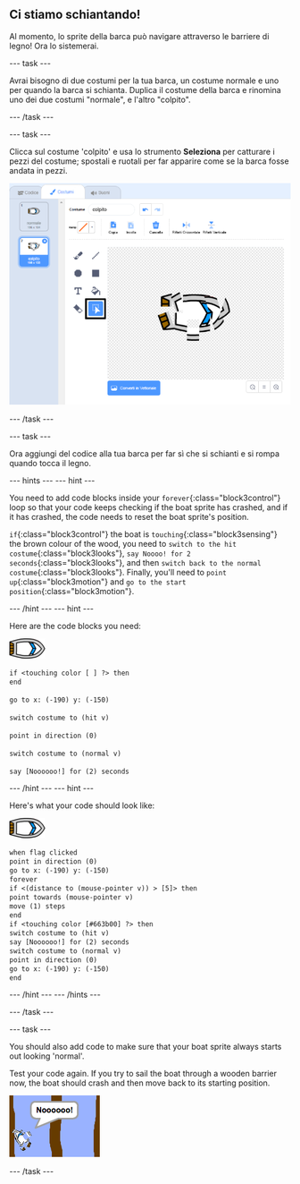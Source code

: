 ## Ci stiamo schiantando!

Al momento, lo sprite della barca può navigare attraverso le barriere di legno! Ora lo sistemerai.

\--- task \---

Avrai bisogno di due costumi per la tua barca, un costume normale e uno per quando la barca si schianta. Duplica il costume della barca e rinomina uno dei due costumi "normale", e l'altro "colpito".

\--- /task \---

\--- task \---

Clicca sul costume 'colpito' e usa lo strumento **Seleziona** per catturare i pezzi del costume; spostali e ruotali per far apparire come se la barca fosse andata in pezzi.

![schermata](images/boat-hit-costume-annotated.png)

\--- /task \---

\--- task \---

Ora aggiungi del codice alla tua barca per far sì che si schianti e si rompa quando tocca il legno.

\--- hints \--- \--- hint \---

You need to add code blocks inside your `forever`{:class="block3control"} loop so that your code keeps checking if the boat sprite has crashed, and if it has crashed, the code needs to reset the boat sprite's position.

`if`{:class="block3control"} the boat is `touching`{:class="block3sensing"} the brown colour of the wood, you need to `switch to the hit costume`{:class="block3looks"}, `say Noooo! for 2 seconds`{:class="block3looks"}, and then `switch back to the normal costume`{:class="block3looks"}. Finally, you'll need to `point up`{:class="block3motion"} and `go to the start position`{:class="block3motion"}.

\--- /hint \--- \--- hint \---

Here are the code blocks you need:

![boat-sprite](images/boat_resize.png)

```blocks3
if <touching color [ ] ?> then
end

go to x: (-190) y: (-150)

switch costume to (hit v)

point in direction (0)

switch costume to (normal v)

say [Noooooo!] for (2) seconds
```

\--- /hint \--- \--- hint \---

Here's what your code should look like:

![boat-sprite](images/boat_resize.png)

```blocks3
when flag clicked
point in direction (0)
go to x: (-190) y: (-150)
forever
if <(distance to (mouse-pointer v)) > [5]> then
point towards (mouse-pointer v)
move (1) steps
end
if <touching color [#663b00] ?> then
switch costume to (hit v)
say [Noooooo!] for (2) seconds
switch costume to (normal v)
point in direction (0)
go to x: (-190) y: (-150)
end
```

\--- /hint \--- \--- /hints \---

\--- /task \---

\--- task \---

You should also add code to make sure that your boat sprite always starts out looking 'normal'.

Test your code again. If you try to sail the boat through a wooden barrier now, the boat should crash and then move back to its starting position.

![screenshot](images/boat-crash.png)

\--- /task \---